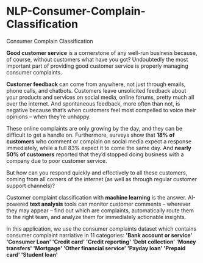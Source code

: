 # NLP-Consumer-Complain-Classification
Consumer Complain Classification

__Good customer service__ is a cornerstone of any well-run business because, of course, without customers what have you got? Undoubtedly the most important part of providing good customer service is properly managing consumer complaints.

__Customer feedback__ can come from anywhere, not just through emails, phone calls, and chatbots. Customers leave unsolicited feedback about your products and services on social media, online forums, pretty much all over the internet. And spontaneous feedback, more often than not, is negative because that’s when customers feel most compelled to voice their opinions – when they’re unhappy.

These online complaints are only growing by the day, and they can be difficult to get a handle on. Furthermore, surveys show that __18% of customers__ who comment or complain on social media expect a response immediately, while a full 83% expect it to come the same day. And __nearly 50% of customers__ reported that they’d stopped doing business with a company due to poor customer service.

But how can you respond quickly and effectively to all these customers, coming from all corners of the internet (as well as through regular customer support channels)?

Customer complaint classification with __machine learning__ is the answer. AI-powered __text analysis__ tools can monitor customer comments – wherever they may appear – find out which are complaints, automatically route them to the right team, and analyze them for immediately actionable insights.


In this application, we use the consumer complaints dataset which contains consumer complaint narriative in 11 categories:
__'Bank account or service' 'Consumer Loan' 'Credit card'
 'Credit reporting' 'Debt collection' 'Money transfers' 'Mortgage'
 'Other financial service' 'Payday loan' 'Prepaid card' 'Student loan'__

